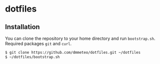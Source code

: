 # dotfiles

## Installation
You can clone the repository to your home directory and run `bootstrap.sh`. Required packages `git` and `curl`.

```bash
$ git clone https://github.com/dmmeteo/dotfiles.git ~/dotfiles
$ ~/dotfiles/bootstrap.sh
```
